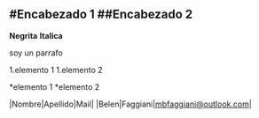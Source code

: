 #Encabezado 1
##Encabezado 2
---
**Negrita**
__Italica__

soy un parrafo

1.elemento 1
1.elemento 2

*elemento 1
*elemento 2

|Nombre|Apellido|Mail|
|Belen|Faggiani|mbfaggiani@outlook.com|



